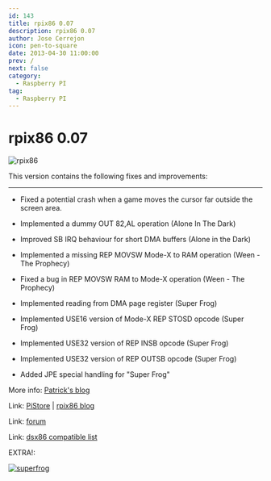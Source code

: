 ```yaml
---
id: 143
title: rpix86 0.07
description: rpix86 0.07
author: Jose Cerrejon
icon: pen-to-square
date: 2013-04-30 11:00:00
prev: /
next: false
category:
  - Raspberry PI
tag:
  - Raspberry PI
---
```


# rpix86 0.07

![rpix86](/images/rpix86_logo.jpg)

This version contains the following fixes and improvements:

- - -
* Fixed a potential crash when a game moves the cursor far outside the screen area.

* Implemented a dummy OUT 82,AL operation (Alone In The Dark)

* Improved SB IRQ behaviour for short DMA buffers (Alone in the Dark) 

* Implemented a missing REP MOVSW Mode-X to RAM operation (Ween - The Prophecy)

* Fixed a bug in REP MOVSW RAM to Mode-X operation (Ween - The Prophecy)

* Implemented reading from DMA page register (Super Frog)

* Implemented USE16 version of Mode-X REP STOSD opcode (Super Frog)

* Implemented USE32 version of REP INSB opcode (Super Frog)

* Implemented USE32 version of REP OUTSB opcode (Super Frog)

* Added JPE special handling for "Super Frog"


More info: [Patrick's blog](http://rpix86.patrickaalto.com/rblog.html)

Link: [PiStore](http://store.raspberrypi.com/projects/rpix86) | [rpix86 blog](http://rpix86.patrickaalto.com/rdown.html)

Link: [forum](http://www.raspberrypi.org/phpBB3/viewtopic.php?f=78&t=32934)

Link: [dsx86 compatible list](http://dsx86compatibility.pbworks.com/w/page/26738915/Compatibility%20List)

EXTRA!:

<a href="/res/superfrog.zip">![superfrog](/images/superfrog.jpg "Download and play Superfrog!")</a>